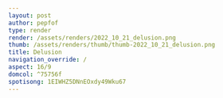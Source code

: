 ```yaml
---
layout: post
author: pepfof
type: render
render: /assets/renders/2022_10_21_delusion.png
thumb: /assets/renders/thumb/thumb-2022_10_21_delusion.png
title: Delusion
navigation_override: /
aspect: 16/9
domcol: ^75756f
spotisong: 1EIWHZ5DNnEOxdy49Wku67
---
```


<!--USER BEGIN 1-->

<!--USER END 1-->

<!--more-->
<!--USER BEGIN 2-->

<!--USER END 2-->


